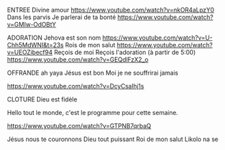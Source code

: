 ENTREE
Divine amour
https://www.youtube.com/watch?v=nkOR4aLpzY0
Dans les parvis
Je parlerai de ta bonté
https://www.youtube.com/watch?v=GMIw-OdOBtY

ADORATION
Jehova est son nom
https://www.youtube.com/watch?v=U-Chh5MdWNI&t=23s
Rois de mon salut
https://www.youtube.com/watch?v=UEOZibecf94
Reçois de moi
Reçois l'adoration (à partir de 5:00)
https://www.youtube.com/watch?v=GEQdlFzX2_o

OFFRANDE
ah yaya Jésus est bon
Moi je ne souffrirai jamais

https://www.youtube.com/watch?v=DcyCsaIhj1s

CLOTURE
Dieu est fidèle

Hello tout le monde, c'est le programme pour cette semaine.

https://www.youtube.com/watch?v=GTPNB7qrbaQ


Jésus nous te couronnons
Dieu tout puissant
Roi de mon salut
Likolo na se

